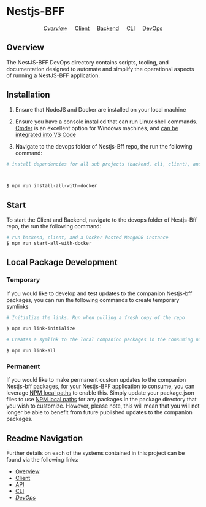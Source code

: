 # Nestjs-BFF

<p align="center">
  <i><a href="../README.md">Overview</a></i>
  &nbsp;&nbsp;&nbsp;
	<a href="../client/README.md">Client</a>
  &nbsp;&nbsp;&nbsp;
	<a href="../backend/README.md">Backend</a>
  &nbsp;&nbsp;&nbsp;
	<a href="../cli/README.md">CLI</a>
  &nbsp;&nbsp;&nbsp;
	<a href="README.md">DevOps</a>
</p>

## Overview

The NestJS-BFF DevOps directory contains scripts, tooling, and documentation designed to automate and simplify the operational aspects of running a NestJS-BFF application.

## Installation

1.  Ensure that NodeJS and Docker are installed on your local machine

2.  Ensure you have a console installed that can run
    Linux shell commands. [Cmder](http://cmder.net) is an excellent option for Windows machines, and [can be integrated into VS Code](https://github.com/cmderdev/cmder/wiki/Seamless-VS-Code-Integration)

3.  Navigate to the devops folder of Nestjs-Bff repo, the run the following command:

```bash
# install dependencies for all sub projects (backend, cli, client), and a Docker MongoDB image



$ npm run install-all-with-docker
```

## Start

To start the Client and Backend, navigate to the devops folder of Nestjs-Bff repo, the run the following command:

```bash
# run backend, client, and a Docker hosted MongoDB instance
$ npm run start-all-with-docker

```

## Local Package Development

### Temporary

If you would like to develop and test updates to the companion Nestjs-bff packages, you can run the following commands to create temporary symlinks

```bash
# Initialize the links. Run when pulling a fresh copy of the repo

$ npm run link-initialize
```

```bash
# Creates a symlink to the local companion packages in the consuming node_modules folder. Run each time the links need refreshing

$ npm run link-all
```

### Permanent

If you would like to make permanent custom updates to the companion Nestjs-bff packages, for your Nestjs-BFF application to consume, you can leverage [NPM local paths](https://docs.npmjs.com/files/package.json#local-paths) to enable this. Simply update your package.json files to use [NPM local paths](https://docs.npmjs.com/files/package.json#local-paths) for any packages in the package directory that you wish to customize. However, please note, this will mean that you will not longer be able to benefit from future published updates to the companion packages.

## Readme Navigation

Further details on each of the systems contained in this project can be found via the following links:

- [Overview](../README.md)
- [Client](../client/README.md)
- [API](../backend/README.md)
- [CLI](../cli/README.md)
- _[DevOps](devops/README.md)_
